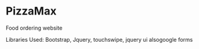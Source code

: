 # PizzaMax
Food ordering website

Libraries Used: Bootstrap, Jquery, touchswipe, jquery ui alsogoogle forms
